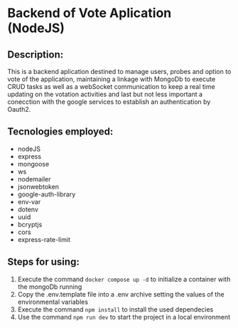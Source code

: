 # Backend of Vote Aplication (NodeJS)

## Description:

This is a backend aplication destined to manage users, probes and option to vote of the application, maintaining a linkage with MongoDb to execute CRUD tasks as well as a webSocket communication to keep a real time updating on the votation activities and last but not less important a conecction with the google services to establish an authentication by Oauth2. 

## Tecnologies employed:

  - nodeJS
  - express
  - mongoose
  - ws
  - nodemailer
  - jsonwebtoken
  - google-auth-library
  - env-var
  - dotenv
  - uuid
  - bcryptjs
  - cors
  - express-rate-limit

## Steps for using:
1. Execute the command ```docker compose up -d``` to initialize a container with the mongoDb running
2. Copy the .env.template file into a .env archive setting the values of the environmental variables
3. Execute the command ```npm install``` to install the used dependecies 
4. Use the command ```npm run dev``` to start the project in a local environment


